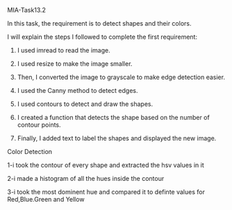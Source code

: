 MIA-Task13.2

In this task, the requirement is to detect shapes and their colors.

I will explain the steps I followed to complete the first requirement:

1. I used imread to read the image.

2. I used resize to make the image smaller.

3. Then, I converted the image to grayscale to make edge detection easier.

4. I used the Canny method to detect edges.

5. I used contours to detect and draw the shapes.

6. I created a function that detects the shape based on the number of contour points.

7. Finally, I added text to label the shapes and displayed the new image.

Color Detection

1-i took the contour of every shape and extracted the hsv values in it

2-i made a histogram of all the hues inside the contour

3-i took the most dominent hue and compared it to definte values for Red,Blue.Green and Yellow
